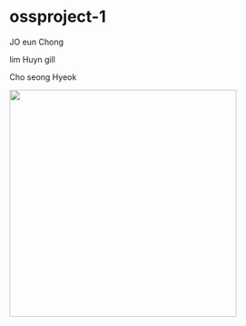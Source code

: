 # ossproject-1

JO eun Chong

lim Huyn gill

Cho seong Hyeok


<img width="400" src=https://user-images.githubusercontent.com/56018101/70375037-d88be380-193c-11ea-8ac2-44101a05f56e.jpg>
